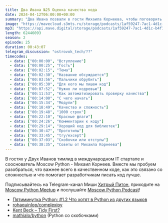 ```yaml
---
title: Два Ивана №25 Оценка качества кода
date: 2024-04-12T06:00:00+00:00
summary: "Два Ивана позвали в гости Михаила Корнеева, чтобы поговорить о качестве кода"
image: "https://mavecloud.s3mts.ru/storage/podcasts/1af59247-7ac1-4d1c-b4f1-fd950f3daf15/images/6993e379-7c5b-4ff8-96c5-aed71c0c56c5.jpg"
mp3: "https://api.mave.digital/storage/podcasts/1af59247-7ac1-4d1c-b4f1-fd950f3daf15/episodes/6993e379-7c5b-4ff8-96c5-aed71c0c56c5.mp3"
length: 62446093
season: 2
episode: 25
duration: 00:43:07
telegram_discussion: "ostrovok_tech/??"
timecodes:
  - data: ["00:00:00", "Вступление"]
  - data: ["00:00:25", "Гость"]
  - data: ["00:02:15", "Тема"]
  - data: ["00:02:30", "Название обсуждается"]
  - data: ["00:03:56", "Пальчики обрубить"]
  - data: ["00:05:30", "Для кого мы пишем код"]
  - data: ["00:07:52", "Нужно ли кодревью"]
  - data: ["00:11:53", "Как автоматизировать проверку качества"]
  - data: ["00:14:00", "С чего начать"]
  - data: ["00:15:34", "Модули"]
  - data: ["00:18:49", "Качество и сложность"]
  - data: ["00:19:48", "1000 строк"]
  - data: ["00:22:10", "Красные флаги"]
  - data: ["00:24:26", "Комментарии к коду"]
  - data: ["00:29:14", "Хороший код для библиотек"]
  - data: ["00:30:47", "Прототипы"]
  - data: ["00:33:45", "try/except"]
  - data: ["00:37:03", "Скобочки или отступы"]
  - data: ["00:38:35", "Советы от Михаила Корнеева"]
---
```


В гостях у Двух Иванов тимлид в международном IT стартапе и сооснователь Moscow Python - Михаил Корнеев. Вместе мы пробуем разобраться, что важнее всего в качественном коде, как это связано со сложностью и что помогает разработчикам писать код лучше.

Подписывайтесь на Telegram-канал Миши [Хитрый Питон](https://t.me/tricky_python), приходите на [Moscow Python Meetup](https://moscowpython.ru/) и послушайте [Moscow Python Podcast](https://podcast.python.ru/)!

<!-- links -->

- [Пятиминутка Python: #1.2 Что хотят в Python из других языков](https://fmp.mave.digital/ep-7)
- [rohaquinlop/complexipy](https://github.com/rohaquinlop/complexipy)
- [Kent Beck – Tidy First?](https://www.amazon.com/Tidy-First-Personal-Exercise-Empirical/dp/1098151240)
- [mathialo/bython](https://github.com/mathialo/bython) (Python со скобочками)

